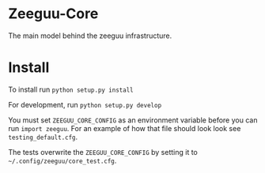 # Zeeguu-Core

The main model behind the zeeguu infrastructure.


# Install

To install run `python setup.py install`

For development, run `python setup.py develop`

You must set `ZEEGUU_CORE_CONFIG` as an environment variable
before you can run `import zeeguu`. For an example of how that
file should look look see `testing_default.cfg`. 

The tests overwrite the `ZEEGUU_CORE_CONFIG` by setting it to 
`~/.config/zeeguu/core_test.cfg`. 